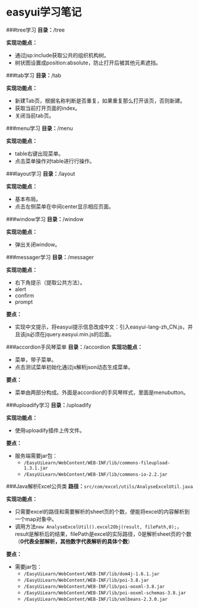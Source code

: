 # easyui学习笔记

###tree学习
**目录：**/tree

**实现功能点：**
 * 通过jsp:include获取公共的组织机构树。
 * 树状图设置成position:absolute，防止打开后被其他元素遮挡。

###tab学习
**目录：**/tab

**实现功能点：**
 * 新建Tab页，根据名称判断是否重复，如果重复那么打开该页，否则新建。
 * 获取当前打开页面的index。
 * 关闭当前tab页。

###menu学习
**目录：**/menu

**实现功能点：**
* table右键出现菜单。
* 点击菜单操作对table进行行操作。

###layout学习
**目录：**/layout

**实现功能点：**
* 基本布局。
* 点击左侧菜单在中间center显示相应页面。

###window学习
**目录：**/window

**实现功能点：**
* 弹出关闭window。

###messager学习
**目录：**/messager

**实现功能点：**
* 右下角提示（提取公共方法）。
* alert
* confirm
* prompt

**要点：**
* 实现中文提示，将easyui提示信息改成中文：引入easyui-lang-zh_CN.js，并且该js必须在jquery.easyui.min.js的后面。


###accordion手风琴菜单
**目录：**/accordion
**实现功能点：**
* 菜单，带子菜单。
* 点击测试菜单初始化通过js解析json动态生成菜单。

**要点：**
* 菜单由两部分构成。外面是accordion的手风琴样式，里面是menubutton。



###uploadify学习
**目录：**/uploadify

**实现功能点：**
* 使用uploadify插件上传文件。

**要点：**
* 服务端需要jar包：
	* `/EasyUiLearn/WebContent/WEB-INF/lib/commons-fileupload-1.3.1.jar`
	* `/EasyUiLearn/WebContent/WEB-INF/lib/commons-io-2.2.jar`

###Java解析Excel公共类
**路径：**`src/com/excel/utils/AnalyseExcelUtil.java`

**实现功能点：**
* 只需要excel的路径和需要解析的sheet页的个数，便能将excel的内容解析到一个map对象中。
* 调用方法`new AnalyseExcelUtil().excel2Obj(result, filePath,0);`，result是解析后的结果，filePath是excel的实际路径，0是解析sheet页的个数（**0代表全部解析，其他数字代表解析的具体个数**）
 
**要点：**
* 需要jar包：
	* `/EasyUiLearn/WebContent/WEB-INF/lib/dom4j-1.6.1.jar`
	* `/EasyUiLearn/WebContent/WEB-INF/lib/poi-3.8.jar`
	* `/EasyUiLearn/WebContent/WEB-INF/lib/poi-ooxml-3.8.jar`
	* `/EasyUiLearn/WebContent/WEB-INF/lib/poi-ooxml-schemas-3.8.jar`
	* `/EasyUiLearn/WebContent/WEB-INF/lib/xmlbeans-2.3.0.jar`



